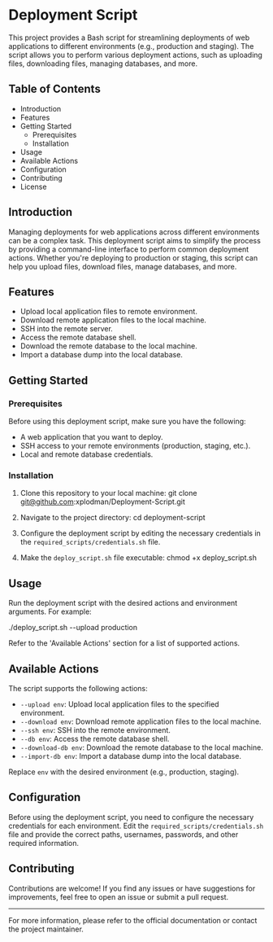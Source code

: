 # Deployment Script

This project provides a Bash script for streamlining deployments of web applications to different environments (e.g., production and staging). The script allows you to perform various deployment actions, such as uploading files, downloading files, managing databases, and more.

## Table of Contents

- Introduction
- Features
- Getting Started
  - Prerequisites
  - Installation
- Usage
- Available Actions
- Configuration
- Contributing
- License

## Introduction

Managing deployments for web applications across different environments can be a complex task. This deployment script aims to simplify the process by providing a command-line interface to perform common deployment actions. Whether you're deploying to production or staging, this script can help you upload files, download files, manage databases, and more.

## Features

- Upload local application files to remote environment.
- Download remote application files to the local machine.
- SSH into the remote server.
- Access the remote database shell.
- Download the remote database to the local machine.
- Import a database dump into the local database.

## Getting Started

### Prerequisites

Before using this deployment script, make sure you have the following:

- A web application that you want to deploy.
- SSH access to your remote environments (production, staging, etc.).
- Local and remote database credentials.

### Installation

1. Clone this repository to your local machine:
git clone git@github.com:xplodman/Deployment-Script.git


2. Navigate to the project directory:
cd deployment-script


3. Configure the deployment script by editing the necessary credentials in the `required_scripts/credentials.sh` file.

4. Make the `deploy_script.sh` file executable:
chmod +x deploy_script.sh


## Usage

Run the deployment script with the desired actions and environment arguments. For example:

./deploy_script.sh --upload production


Refer to the 'Available Actions' section for a list of supported actions.

## Available Actions

The script supports the following actions:

- `--upload env`: Upload local application files to the specified environment.
- `--download env`: Download remote application files to the local machine.
- `--ssh env`: SSH into the remote environment.
- `--db env`: Access the remote database shell.
- `--download-db env`: Download the remote database to the local machine.
- `--import-db env`: Import a database dump into the local database.

Replace `env` with the desired environment (e.g., production, staging).

## Configuration

Before using the deployment script, you need to configure the necessary credentials for each environment. Edit the `required_scripts/credentials.sh` file and provide the correct paths, usernames, passwords, and other required information.

## Contributing

Contributions are welcome! If you find any issues or have suggestions for improvements, feel free to open an issue or submit a pull request.

---

For more information, please refer to the official documentation or contact the project maintainer.


